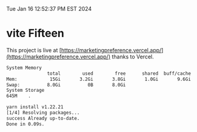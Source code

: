 Tue Jan 16 12:52:37 PM EST 2024

# vite Fifteen


This project is live at [https://marketingpreference.vercel.app/](https://marketingpreference.vercel.app/) thanks to Vercel.

```bash
System Memory
               total        used        free      shared  buff/cache   available
Mem:            15Gi       3.2Gi       3.8Gi       1.0Gi       9.6Gi        12Gi
Swap:          8.0Gi          0B       8.0Gi
System Storage
645M	.
```
```bash
yarn install v1.22.21
[1/4] Resolving packages...
success Already up-to-date.
Done in 0.09s.
```
